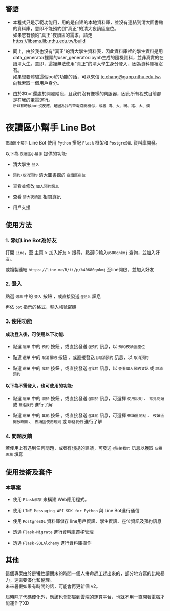 ## 警語
- 本程式只是示範功能用，用的是自建的本地資料庫，並沒有連結到清大圖書館的資料庫，意即不能預約到"真正"的清大夜讀區座位。  
如果您有預約"真正"夜讀區的需求，請走 https://libsms.lib.nthu.edu.tw/build  
  
  
- 同上，由於我也沒有"真正"的清大學生資料表，因此資料庫裡的學生資料是用data_generator裡頭的user_generator.ipynb生成的隨機資料，並非真實的在讀清大生。意即，這裡無法使用"真正"的清大學生身分登入，因為資料庫裡沒有。  
如果想要體驗這個bot的功能的話，可以來信 tc.chang@gapp.nthu.edu.tw，向我索取一個用戶身分。  
  
  
- 由於本bot還處於開發階段，且我們沒有像樣的伺服器，因此所有程式目前都是在我的筆電運行。  
`所以有時候bot沒反應，是因為我的筆電沒開機😖，或者 清、大、網、路、太、爛` 


# 夜讀區小幫手 Line Bot  

`夜讀區小幫手` Line Bot 使用 `Python` 搭配 `Flask` 框架和 `PostgreSQL` 資料庫開發。  
  
  
  
  
以下為 `夜讀區小幫手` 提供的功能:  

- 清大學生 `登入`  
  
  
- `預約/取消預約` 清大圖書館的 `夜讀區座位`
  
  
- 查看並修改 `個人預約訊息`
  
  
- 查看 `清大夜讀區` 相關資訊  
   
   
- 用戶支援
  
  
  
  
## 使用方法
### 1. 添加Line Bot為好友  
打開 `Line`，至 主頁 > 加入好友 > 搜尋，點選ID輸入`@680qnkmj` 查詢，並加入好友。 
  
或複製連結 `https://line.me/R/ti/p/%40680qnkmj` 至line開啟，並加入好友  
  
  
### 2. 登入  
點選 `選單` 中的 `登入` 按鈕 ，或直接發送 `@登入` 訊息  
  
再依 `bot` 指示的格式，輸入帳號密碼
  
  
  
### 3. 使用功能  
#### 成功登入後，可使用以下功能:  

- 點選 `選單` 中的 `預約` 按鈕 ，或直接發送 `@預約` 訊息，以 `預約夜讀區座位` 
  
  
- 點選 `選單` 中的 `取消預約` 按鈕 ，或直接發送 `@取消預約` 訊息，以 `取消預約`  
  
  
- 點選 `選單` 中的 `我的` 按鈕 ，或直接發送 `@我的` 訊息，以 `查看個人預約資訊` 或 `取消預約`  
  
  
  
  
  
  

#### 以下為不需登入，也可使用的功能:
  
- 點選 `選單` 中的 `關於` 按鈕 ，或直接發送 `@關於` 訊息，可選擇 `使用說明` 、 `常見問題` 或 `聯絡我們` 進行了解 
  
  
- 點選 `選單` 中的 `其他` 按鈕 ，或直接發送 `@其他` 訊息，可選擇 `夜讀區地點` 、 `夜讀區開放時間` 、 `夜讀區使用規則` 或 `聯絡我們` 進行了解  
  
  
  
  
  
### 4. 問題反饋

若使用上有遇到任何問題，或者有想提的建議，可發送 `@聯絡我們` 訊息以獲取 `反饋表單`  填寫
  
  
  
## 使用技術及套件
### 本專案
- 使用 `Flask框架` 來構建 Web應用程式。
  
  
- 使用 `LINE Messaging API SDK for Python` 與 Line Bot進行通信
  
  
- 使用 `PostgreSQL` 資料庫儲存 line用戶資訊、學生資訊、座位資訊及預約訊息
  
  
- 透過 `Flask-Migrate` 進行資料庫遷移管理
  
  
- 透過 `Flask-SQLAlchemy` 進行資料庫操作  


## 其他
這個專案由於是犧牲讀期末的時間一個人拼命趕工趕出來的，部分地方寫的比較暴力，還需要優化和整理。  
未來暑假如果有時間的話，可能會再更新個 v2。  
  
屆時除了代碼優化外，應該也會部屬到雲端的運算平台，也就不用一直開著電腦才能運作了XD
